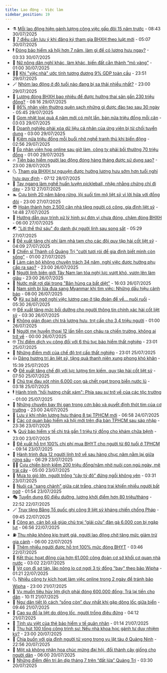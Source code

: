 ```yaml
---
title: Lao động - Việc làm
sidebar_position: 19
---
```


<!-- dantri-lao-dong-viec-lam:START -->
- ⚗️ [Mỗi lao động hiện gánh lượng công việc gấp đôi 15 năm trước](https://dantri.com.vn/lao-dong-viec-lam/moi-lao-dong-hien-ganh-luong-cong-viec-gap-doi-15-nam-truoc-20250729175150178.htm) - 08:43 30/07/2025
- 🙉 [7 điều cần lưu ý khi đăng ký tham gia BHXH theo luật mới](https://dantri.com.vn/lao-dong-viec-lam/7-dieu-can-luu-y-khi-dang-ky-tham-gia-bhxh-theo-luat-moi-20250729142743415.htm) - 05:07 30/07/2025
- 🕴 [Đóng bảo hiểm xã hội hơn 7 năm, làm gì để có lương hưu ngay?](https://dantri.com.vn/lao-dong-viec-lam/dong-bao-hiem-xa-hoi-hon-7-nam-lam-gi-de-co-luong-huu-ngay-20250730093923213.htm) - 03:33 30/07/2025
- 🧐 [Nữ nông dân nghĩ khác, làm khác, biến đất cằn thành “mỏ vàng”](https://dantri.com.vn/lao-dong-viec-lam/nu-nong-dan-nghi-khac-lam-khac-bien-dat-can-thanh-mo-vang-20250729135306084.htm) - 01:00 30/07/2025
- 🧑‍💻 [Khi &quot;việc nhà&quot; ước tính tương đương 9% GDP toàn cầu](https://dantri.com.vn/lao-dong-viec-lam/khi-viec-nha-uoc-tinh-tuong-duong-9-gdp-toan-cau-20250729223822167.htm) - 23:51 29/07/2025
- 🪄 [Nhóm lao động ở độ tuổi nào đang bị sa thải nhiều nhất?](https://dantri.com.vn/lao-dong-viec-lam/nhom-lao-dong-o-do-tuoi-nao-dang-bi-sa-thai-nhieu-nhat-20250729154306582.htm) - 23:00 29/07/2025
- 🦣 [Lương đóng BHXH bao nhiêu để được hưởng thai sản gần 230 triệu đồng?](https://dantri.com.vn/lao-dong-viec-lam/luong-dong-bhxh-bao-nhieu-de-duoc-huong-thai-san-gan-230-trieu-dong-20250729053216836.htm) - 08:16 29/07/2025
- 🎡 [86% nhân viên thường quên sạch những gì được đào tạo sau 30 ngày](https://dantri.com.vn/lao-dong-viec-lam/86-nhan-vien-thuong-quen-sach-nhung-gi-duoc-dao-tao-sau-30-ngay-20250729115410042.htm) - 05:45 29/07/2025
- 🦍 [Gom nhặt loại quả 4 năm mới có một lần, bán nửa triệu đồng mỗi cân](https://dantri.com.vn/lao-dong-viec-lam/gom-nhat-loai-qua-4-nam-moi-co-mot-lan-ban-nua-trieu-dong-moi-can-20250729063859082.htm) - 03:03 29/07/2025
- 🫶 [Doanh nghiệp phải xóa dữ liệu cá nhân của ứng viên bị từ chối tuyển dụng](https://dantri.com.vn/lao-dong-viec-lam/doanh-nghiep-phai-xoa-du-lieu-ca-nhan-cua-ung-vien-bi-tu-choi-tuyen-dung-20250728133953011.htm) - 03:00 29/07/2025
- 🥸 [Kiếm nửa triệu đồng mỗi buổi nhờ nghề tranh thủ khi biển động](https://dantri.com.vn/lao-dong-viec-lam/kiem-nua-trieu-dong-moi-buoi-nho-nghe-tranh-thu-khi-bien-dong-20250729073651968.htm) - 02:56 29/07/2025
- 🎡 [Ép nhân viên họp online sau giờ làm, công ty phải bồi thường 70 triệu đồng](https://dantri.com.vn/lao-dong-viec-lam/ep-nhan-vien-hop-online-sau-gio-lam-cong-ty-phai-boi-thuong-70-trieu-dong-20250728144321766.htm) - 01:00 29/07/2025
- 🔥 [Tiền bảo hiểm người lao động đóng hàng tháng được sử dụng sao?](https://dantri.com.vn/lao-dong-viec-lam/tien-bao-hiem-nguoi-lao-dong-dong-hang-thang-duoc-su-dung-sao-20250728152322723.htm) - 23:00 28/07/2025
- 🌜 [Tham gia BHXH tự nguyện được hưởng lương hưu sớm hơn tuổi nghỉ hưu quy định](https://dantri.com.vn/lao-dong-viec-lam/tham-gia-bhxh-tu-nguyen-duoc-huong-luong-huu-som-hon-tuoi-nghi-huu-quy-dinh-20250728140759861.htm) - 07:12 28/07/2025
- 🤭 [Tay ngang làm nghề huấn luyện pickleball, nhập nhằng chứng chỉ đi dạy](https://dantri.com.vn/lao-dong-viec-lam/tay-ngang-lam-nghe-huan-luyen-pickleball-nhap-nhang-chung-chi-di-day-20250726211054763.htm) - 23:12 27/07/2025
- 🏊 [Cựu binh 20 năm băng rừng, lội suối tìm mộ liệt sỹ vì lời hứa với đồng đội](https://dantri.com.vn/lao-dong-viec-lam/cuu-binh-20-nam-bang-rung-loi-suoi-tim-mo-liet-sy-vi-loi-hua-voi-dong-doi-20250727122011252.htm) - 23:00 27/07/2025
- 😎 [Hoàn thành hơn 2.500 căn nhà tặng người có công, gia đình liệt sỹ](https://dantri.com.vn/lao-dong-viec-lam/hoan-thanh-hon-2500-can-nha-tang-nguoi-co-cong-gia-dinh-liet-sy-20250727181721541.htm) - 14:48 27/07/2025
- 🤖 [Hướng dẫn quy trình xử lý hình sự đơn vị chưa đóng, chậm đóng BHXH](https://dantri.com.vn/lao-dong-viec-lam/huong-dan-quy-trinh-xu-ly-hinh-su-don-vi-chua-dong-cham-dong-bhxh-20250725133536807.htm) - 06:00 27/07/2025
- 🌏 [&quot;Lời thề thứ sáu&quot; đo danh dự người lính sau song sắt](https://dantri.com.vn/lao-dong-viec-lam/loi-the-thu-sau-do-danh-du-nguoi-linh-sau-song-sat-20250727114732556.htm) - 05:29 27/07/2025
- 🦏 [Đề xuất tăng chi phí làm nhà tạm cho các đội quy tập hài cốt liệt sỹ](https://dantri.com.vn/lao-dong-viec-lam/de-xuat-tang-chi-phi-lam-nha-tam-cho-cac-doi-quy-tap-hai-cot-liet-sy-20250725233038627.htm) - 04:09 27/07/2025
- 🤔 [Chiến sĩ Thành cổ Quảng Trị &quot;cười tươi rói để gia đình biết mình còn sống&quot;](https://dantri.com.vn/lao-dong-viec-lam/chien-si-thanh-co-quang-tri-cuoi-tuoi-roi-de-gia-dinh-biet-minh-con-song-20250726213907279.htm) - 01:00 27/07/2025
- 🌮 [Làm cán bộ không chuyên trách 34 năm, nghỉ việc được hưởng phụ cấp ra sao?](https://dantri.com.vn/lao-dong-viec-lam/lam-can-bo-khong-chuyen-trach-34-nam-nghi-viec-duoc-huong-phu-cap-ra-sao-20250726205103078.htm) - 23:00 26/07/2025
- 💪 [Người lính biên giới Tây Nam lan tỏa nghị lực vượt khó, vươn lên làm giàu](https://dantri.com.vn/lao-dong-viec-lam/nguoi-linh-bien-gioi-tay-nam-lan-toa-nghi-luc-vuot-kho-vuon-len-lam-giau-20250726162800363.htm) - 23:00 26/07/2025
- 💪 [Nước mắt rơi dài trong &quot;Bản hùng ca bất diệt&quot;](https://dantri.com.vn/lao-dong-viec-lam/nuoc-mat-roi-dai-trong-ban-hung-ca-bat-diet-20250726215548621.htm) - 16:03 26/07/2025
- 🦒 [Nam sinh bị lừa đưa sang Myanmar khi tìm việc: Những dấu hiệu cảnh báo](https://dantri.com.vn/lao-dong-viec-lam/nam-sinh-bi-lua-dua-sang-myanmar-khi-tim-viec-nhung-dau-hieu-canh-bao-20250726112753776.htm) - 08:00 26/07/2025
- 🐵 [Kỹ sư bất ngờ nghỉ việc lương cao ở tập đoàn để về... nuôi ruồi](https://dantri.com.vn/lao-dong-viec-lam/ky-su-bat-ngo-nghi-viec-luong-cao-o-tap-doan-de-ve-nuoi-ruoi-20250725081741872.htm) - 05:30 26/07/2025
- 🤓 [Đề xuất tăng mức bồi dưỡng cho người thông tin chính xác hài cốt liệt sỹ](https://dantri.com.vn/lao-dong-viec-lam/de-xuat-tang-muc-boi-duong-cho-nguoi-thong-tin-chinh-xac-hai-cot-liet-sy-20250725154257824.htm) - 03:30 26/07/2025
- 🧐 [Không gián đoạn chi trả lương hưu, trợ cấp cho 3,4 triệu người](https://dantri.com.vn/lao-dong-viec-lam/khong-gian-doan-chi-tra-luong-huu-tro-cap-cho-34-trieu-nguoi-20250725210259562.htm) - 01:00 26/07/2025
- 💪 [Người mẹ huyền thoại 12 lần tiễn con cháu ra chiến trường, không ai trở về](https://dantri.com.vn/lao-dong-viec-lam/nguoi-me-huyen-thoai-12-lan-tien-con-chau-ra-chien-truong-khong-ai-tro-ve-20250723111004319.htm) - 00:00 26/07/2025
- 🤓 [Thí điểm dịch vụ công đối với 6 thủ tục bảo hiểm thất nghiệp](https://dantri.com.vn/lao-dong-viec-lam/thi-diem-dich-vu-cong-doi-voi-6-thu-tuc-bao-hiem-that-nghiep-20250725193920960.htm) - 23:01 25/07/2025
- 💯 [Những điểm mới của chế độ trợ cấp thất nghiệp](https://dantri.com.vn/lao-dong-viec-lam/nhung-diem-moi-cua-che-do-tro-cap-that-nghiep-20250725124237695.htm) - 23:01 25/07/2025
- 👍 [Dâng hương tri ân liệt sỹ, tặng quà thanh niên xung phong khó khăn](https://dantri.com.vn/lao-dong-viec-lam/dang-huong-tri-an-liet-sy-tang-qua-thanh-nien-xung-phong-kho-khan-20250725180452970.htm) - 15:39 25/07/2025
- 🐵 [Đề xuất tăng chế độ với lực lượng tìm kiếm, quy tập hài cốt liệt sỹ](https://dantri.com.vn/lao-dong-viec-lam/de-xuat-tang-che-do-voi-luc-luong-tim-kiem-quy-tap-hai-cot-liet-sy-20250725142013725.htm) - 07:50 25/07/2025
- 💂 [Chủ trại đau xót nhìn 6.000 con gà chết ngạt trong biển nước lũ](https://dantri.com.vn/lao-dong-viec-lam/chu-trai-dau-xot-nhin-6000-con-ga-chet-ngat-trong-bien-nuoc-lu-20250725093040378.htm) - 03:18 25/07/2025
- 🕴 [Hành trình &quot;hồi hương chất xám&quot;: Phía sau sự trở về của các tộc trưởng](https://dantri.com.vn/lao-dong-viec-lam/hanh-trinh-hoi-huong-chat-xam-phia-sau-su-tro-ve-cua-cac-toc-truong-20250720113636751.htm) - 01:00 25/07/2025
- 👀 [Những chuyến bay thi gan trong cơn bão và quyết định thót tim của cơ trưởng](https://dantri.com.vn/lao-dong-viec-lam/nhung-chuyen-bay-thi-gan-trong-con-bao-va-quyet-dinh-thot-tim-cua-co-truong-20250724185124734.htm) - 23:00 24/07/2025
- 🦄 [Lưu ý khi nhận lương hưu tháng 8 tại TPHCM mới](https://dantri.com.vn/lao-dong-viec-lam/luu-y-khi-nhan-luong-huu-thang-8-tai-tphcm-moi-20250724125309036.htm) - 06:58 24/07/2025
- 🔭 [Các cơ quan bảo hiểm xã hội mới trên địa bàn TPHCM sau sáp nhập](https://dantri.com.vn/lao-dong-viec-lam/cac-co-quan-bao-hiem-xa-hoi-moi-tren-dia-ban-tphcm-sau-sap-nhap-20250724055810041.htm) - 23:36 23/07/2025
- 🪜 [Quỹ bảo hiểm y tế chi trả gần 1 triệu tỷ đồng cho khám chữa bệnh](https://dantri.com.vn/lao-dong-viec-lam/quy-bao-hiem-y-te-chi-tra-gan-1-trieu-ty-dong-cho-kham-chua-benh-20250723214043439.htm) - 23:00 23/07/2025
- 🌊 [Đề xuất hỗ trợ 100% chi phí mua BHYT cho người từ 60 tuổi ở TPHCM](https://dantri.com.vn/lao-dong-viec-lam/de-xuat-ho-tro-100-chi-phi-mua-bhyt-cho-nguoi-tu-60-tuoi-o-tphcm-20250723161100784.htm) - 09:14 23/07/2025
- 💯 [Hành trình đưa 12 người lính trở về sau hàng chục năm nằm lại giữa rừng sâu](https://dantri.com.vn/lao-dong-viec-lam/hanh-trinh-dua-12-nguoi-linh-tro-ve-sau-hang-chuc-nam-nam-lai-giua-rung-sau-20250723111542030.htm) - 06:29 23/07/2025
- 👨‍🏫 [Cựu chiến binh kiếm 200 triệu đồng/năm nhờ nuôi con ngủ ngày, mê trái cây](https://dantri.com.vn/lao-dong-viec-lam/cuu-chien-binh-kiem-200-trieu-dongnam-nho-nuoi-con-ngu-ngay-me-trai-cay-20250723101258518.htm) - 05:00 23/07/2025
- 🙉 [Mưa to gió lớn, người trồng “cây tỷ đô” đứng ngồi không yên](https://dantri.com.vn/lao-dong-viec-lam/mua-to-gio-lon-nguoi-trong-cay-ty-do-dung-ngoi-khong-yen-20250723101940246.htm) - 03:31 23/07/2025
- 🦄 [Nuôi cá &quot;sang chảnh&quot; giữa cát trắng, chàng trai khiến nhiều người bất ngờ](https://dantri.com.vn/lao-dong-viec-lam/nuoi-ca-sang-chanh-giua-cat-trang-chang-trai-khien-nhieu-nguoi-bat-ngo-20250722144731453.htm) - 01:54 23/07/2025
- 🎭 [Tuyển dụng 60 điều dưỡng, lương khởi điểm hơn 80 triệu/tháng](https://dantri.com.vn/lao-dong-viec-lam/tuyen-dung-60-dieu-duong-luong-khoi-diem-hon-80-trieuthang-20250722222211742.htm) - 22:52 22/07/2025
- 🪄 [Truy tặng Bằng Tổ quốc ghi công 9 liệt sỹ kháng chiến chống Pháp](https://dantri.com.vn/lao-dong-viec-lam/truy-tang-bang-to-quoc-ghi-cong-9-liet-sy-khang-chien-chong-phap-20250722141716025.htm) - 09:45 22/07/2025
- 🌁 [Công an, cán bộ xã giúp chủ trại “giải cứu” đàn gà 6.000 con bị ngập lụt](https://dantri.com.vn/lao-dong-viec-lam/cong-an-can-bo-xa-giup-chu-trai-giai-cuu-dan-ga-6000-con-bi-ngap-lut-20250722124858635.htm) - 06:56 22/07/2025
- ⛽️ [Thu nhập không kịp trượt giá, người lao động chờ tăng mức giảm trừ gia cảnh](https://dantri.com.vn/lao-dong-viec-lam/thu-nhap-khong-kip-truot-gia-nguoi-lao-dong-cho-tang-muc-giam-tru-gia-canh-20250722105607581.htm) - 06:00 22/07/2025
- 🤩 [Thêm nhiều người được hỗ trợ 100% mức đóng BHYT](https://dantri.com.vn/lao-dong-viec-lam/them-nhieu-nguoi-duoc-ho-tro-100-muc-dong-bhyt-20250721131419320.htm) - 03:46 22/07/2025
- 🌝 [Kết thúc hoạt động của hơn 61.000 công đoàn cơ sở khối cơ quan nhà nước](https://dantri.com.vn/lao-dong-viec-lam/ket-thuc-hoat-dong-cua-hon-61000-cong-doan-co-so-khoi-co-quan-nha-nuoc-20250722093715982.htm) - 03:02 22/07/2025
- 🤗 [Vợ con đi sơ tán, lão nông lo cơ ngơi 3 tỷ đồng &quot;bay&quot; theo bão Wipha](https://dantri.com.vn/lao-dong-viec-lam/vo-con-di-so-tan-lao-nong-lo-co-ngoi-3-ty-dong-bay-theo-bao-wipha-20250722074910200.htm) - 01:21 22/07/2025
- 🌜 [Nhiều công ty kích hoạt làm việc online trong 2 ngày để tránh bão Wipha](https://dantri.com.vn/lao-dong-viec-lam/nhieu-cong-ty-kich-hoat-lam-viec-online-trong-2-ngay-de-tranh-bao-wipha-20250721192219541.htm) - 23:00 21/07/2025
- 👀 [Vụ muốn tiêu hủy lợn dịch phải đóng 600.000 đồng: Trả lại tiền cho dân](https://dantri.com.vn/lao-dong-viec-lam/vu-muon-tieu-huy-lon-dich-phai-dong-600000-dong-tra-lai-tien-cho-dan-20250721160308543.htm) - 10:11 21/07/2025
- 🫣 [Ngư dân tiết lộ cách “sống còn” duy nhất khi gặp dông lốc giữa biển](https://dantri.com.vn/lao-dong-viec-lam/ngu-dan-tiet-lo-cach-song-con-duy-nhat-khi-gap-dong-loc-giua-bien-20250721125106400.htm) - 09:46 21/07/2025
- 🧠 [Cao su đổ la liệt do dông lốc, người trồng điêu đứng](https://dantri.com.vn/lao-dong-viec-lam/cao-su-do-la-liet-do-dong-loc-nguoi-trong-dieu-dung-20250721094452774.htm) - 04:12 21/07/2025
- 🎊 [Tính ưu việt của thẻ bảo hiểm y tế quân nhân](https://dantri.com.vn/lao-dong-viec-lam/tinh-uu-viet-cua-the-bao-hiem-y-te-quan-nhan-20250720164854237.htm) - 01:14 21/07/2025
- 🧰 [Thu hút 100 tổng công trình sư: Nếu nhà khoa học gánh tư duy nhiệm kỳ?](https://dantri.com.vn/lao-dong-viec-lam/thu-hut-100-tong-cong-trinh-su-neu-nha-khoa-hoc-ganh-tu-duy-nhiem-ky-20250720092038784.htm) - 23:00 20/07/2025
- 🐘 [Chia buồn với gia đình người tử vong trong vụ lật tàu ở Quảng Ninh](https://dantri.com.vn/lao-dong-viec-lam/chia-buon-voi-gia-dinh-nguoi-tu-vong-trong-vu-lat-tau-o-quang-ninh-20250720220111814.htm) - 22:56 20/07/2025
- 🥳 [Một xã không nhận hoa chúc mừng đại hội, đổi thành cây giống cho người dân](https://dantri.com.vn/lao-dong-viec-lam/mot-xa-khong-nhan-hoa-chuc-mung-dai-hoi-doi-thanh-cay-giong-cho-nguoi-dan-20250720113947586.htm) - 06:00 20/07/2025
- 🐎 [Những điểm đến tri ân dịp tháng 7 trên “đất lửa” Quảng Trị](https://dantri.com.vn/lao-dong-viec-lam/nhung-diem-den-tri-an-dip-thang-7-tren-dat-lua-quang-tri-20250717172223847.htm) - 03:30 20/07/2025<!-- dantri-lao-dong-viec-lam:END -->
